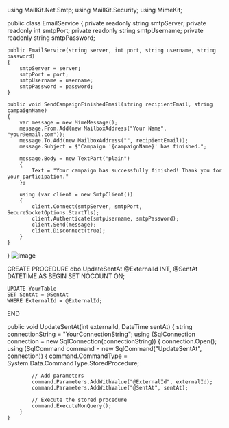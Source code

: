 using MailKit.Net.Smtp;
using MailKit.Security;
using MimeKit;

public class EmailService
{
    private readonly string smtpServer;
    private readonly int smtpPort;
    private readonly string smtpUsername;
    private readonly string smtpPassword;

    public EmailService(string server, int port, string username, string password)
    {
        smtpServer = server;
        smtpPort = port;
        smtpUsername = username;
        smtpPassword = password;
    }

    public void SendCampaignFinishedEmail(string recipientEmail, string campaignName)
    {
        var message = new MimeMessage();
        message.From.Add(new MailboxAddress("Your Name", "your@email.com"));
        message.To.Add(new MailboxAddress("", recipientEmail));
        message.Subject = $"Campaign '{campaignName}' has finished.";

        message.Body = new TextPart("plain")
        {
            Text = "Your campaign has successfully finished! Thank you for your participation."
        };

        using (var client = new SmtpClient())
        {
            client.Connect(smtpServer, smtpPort, SecureSocketOptions.StartTls);
            client.Authenticate(smtpUsername, smtpPassword);
            client.Send(message);
            client.Disconnect(true);
        }
    }
}
![image](https://github.com/TufanIonut/Sending-Emails/assets/117408976/c96c7d8a-92b7-4115-9e70-eb8ecdee1237)


CREATE PROCEDURE dbo.UpdateSentAt
    @ExternalId INT,
    @SentAt DATETIME
AS
BEGIN
    SET NOCOUNT ON;

    UPDATE YourTable
    SET SentAt = @SentAt
    WHERE ExternalId = @ExternalId;
END


public void UpdateSentAt(int externalId, DateTime sentAt)
{
    string connectionString = "YourConnectionString";
    using (SqlConnection connection = new SqlConnection(connectionString))
    {
        connection.Open();
        using (SqlCommand command = new SqlCommand("UpdateSentAt", connection))
        {
            command.CommandType = System.Data.CommandType.StoredProcedure;

            // Add parameters
            command.Parameters.AddWithValue("@ExternalId", externalId);
            command.Parameters.AddWithValue("@SentAt", sentAt);

            // Execute the stored procedure
            command.ExecuteNonQuery();
        }
    }
